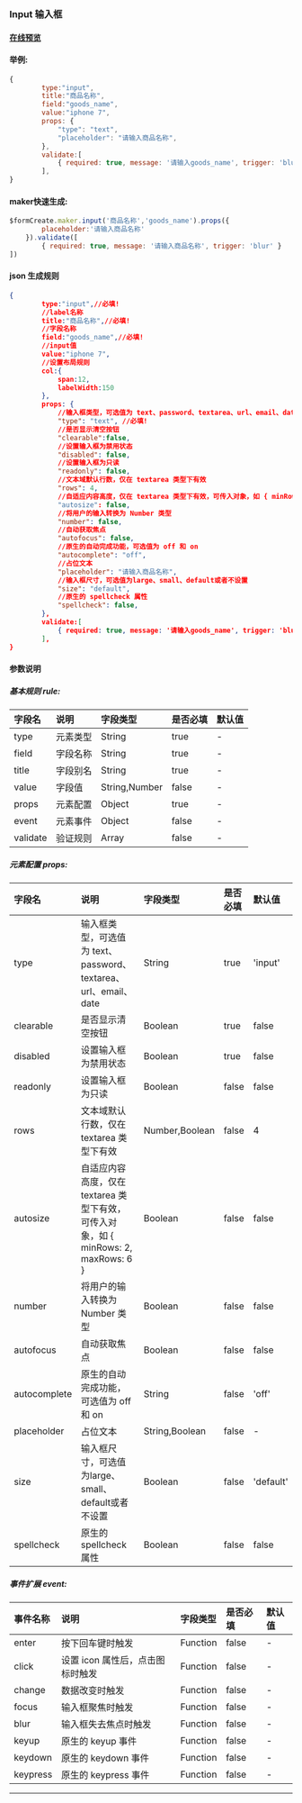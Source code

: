 ### Input 输入框

#### [在线预览](https://jsrun.net/7ehKp/edit)

#### 举例:
```js
{
        type:"input",
        title:"商品名称",
        field:"goods_name",
        value:"iphone 7",
        props: {
            "type": "text", 
            "placeholder": "请输入商品名称", 
        },
        validate:[
            { required: true, message: '请输入goods_name', trigger: 'blur' },
        ],
}
```

#### maker快速生成:
```js
$formCreate.maker.input('商品名称','goods_name').props({
        placeholder:'请输入商品名称'
    }).validate([
        { required: true, message: '请输入商品名称', trigger: 'blur' }
])
```


#### json 生成规则
```json
{
        type:"input",//必填!
        //label名称
        title:"商品名称",//必填!
        //字段名称
        field:"goods_name",//必填!
        //input值
        value:"iphone 7",
        //设置布局规则
        col:{
        	span:12,
        	labelWidth:150
        },
        props: {
            //输入框类型，可选值为 text、password、textarea、url、email、date
            "type": "text", //必填!
            //是否显示清空按钮
            "clearable":false,
            //设置输入框为禁用状态
            "disabled": false,
            //设置输入框为只读
            "readonly": false,
            //文本域默认行数，仅在 textarea 类型下有效
            "rows": 4,
            //自适应内容高度，仅在 textarea 类型下有效，可传入对象，如 { minRows: 2, maxRows: 6 }
            "autosize": false,
            //将用户的输入转换为 Number 类型
            "number": false,
            //自动获取焦点
            "autofocus": false,
            //原生的自动完成功能，可选值为 off 和 on
            "autocomplete": "off",
            //占位文本
            "placeholder": "请输入商品名称",
            //输入框尺寸，可选值为large、small、default或者不设置
            "size": "default",
            //原生的 spellcheck 属性
            "spellcheck": false,
        },
        validate:[
            { required: true, message: '请输入goods_name', trigger: 'blur' },
        ],
}
```

#### 参数说明
##### 基本规则 rule:

| 字段名 | 说明 | 字段类型 | 是否必填 | 默认值 |
| :--- | :--- | :--- | :--- | :--- |
| type | 元素类型 | String | true | - |
| field | 字段名称 | String | true | - |
| title | 字段别名 | String | true | - |
| value | 字段值 | String,Number | false | - |
| props | 元素配置 | Object | true | - |
| event | 元素事件 | Object | false | - |
| validate | 验证规则 | Array | false | - |

##### 元素配置 props:

| 字段名 | 说明 | 字段类型 | 是否必填 | 默认值 |
| :--- | :--- | :--- | :--- | :--- |
| type | 输入框类型，可选值为 text、password、textarea、url、email、date | String | true | 'input' |
| clearable | 是否显示清空按钮 | Boolean | true | false |
| disabled | 设置输入框为禁用状态 | Boolean | true | false |
| readonly | 设置输入框为只读 | Boolean | false | false |
| rows | 文本域默认行数，仅在 textarea 类型下有效 | Number,Boolean | false | 4 |
| autosize | 自适应内容高度，仅在 textarea 类型下有效，可传入对象，如 { minRows: 2, maxRows: 6 } | Boolean | false | false |
| number | 将用户的输入转换为 Number 类型 | Boolean | false | false |
| autofocus | 自动获取焦点 | Boolean | false | false |
| autocomplete | 原生的自动完成功能，可选值为 off 和 on | String | false | 'off' |
| placeholder | 占位文本 | String,Boolean | false | - |
| size | 输入框尺寸，可选值为large、small、default或者不设置 | Boolean | false | 'default' |
| spellcheck | 原生的 spellcheck 属性 | Boolean | false | false |

##### 事件扩展 event:

| 事件名称 | 说明 | 字段类型 | 是否必填 | 默认值 |
| :--- | :--- | :--- | :--- | :--- |
| enter | 按下回车键时触发 | Function | false | - |
| click | 设置 icon 属性后，点击图标时触发 | Function | false | - |
| change | 数据改变时触发 | Function | false | - |
| focus | 输入框聚焦时触发 | Function | false | - |
| blur | 输入框失去焦点时触发 | Function | false | - |
| keyup | 原生的 keyup 事件 | Function | false | - |
| keydown | 原生的 keydown 事件 | Function | false | - |
| keypress | 原生的 keypress 事件 | Function | false | - |

---



